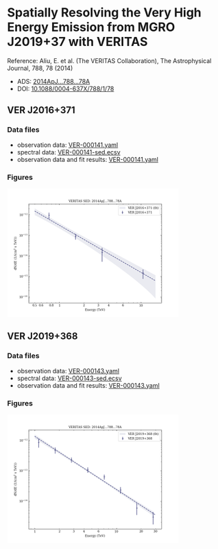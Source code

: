 # Spatially Resolving the Very High Energy Emission from MGRO J2019+37 with VERITAS

Reference:
Aliu, E. et al. (The VERITAS Collaboration), The Astrophysical Journal, 788, 78 (2014)

- ADS: [2014ApJ...788...78A](http://adsabs.harvard.edu/abs/2014ApJ...788...78A)
- DOI: [10.1088/0004-637X/788/1/78](https://doi.org/10.1088/0004-637X/788/1/78)

## VER J2016+371
### Data files

- observation data: [VER-000141.yaml](VER-000141.yaml)  
- spectral data: [VER-000141-sed.ecsv](VER-000141-sed.ecsv)  
- observation data and fit results: [VER-000141.yaml](VER-000141.yaml)  


### Figures

<img src="figures/2014ApJ...788...78A-VER-141-1-sed.png" alt="drawing" width="400"/>


## VER J2019+368
### Data files

- observation data: [VER-000143.yaml](VER-000143.yaml)  
- spectral data: [VER-000143-sed.ecsv](VER-000143-sed.ecsv)  
- observation data and fit results: [VER-000143.yaml](VER-000143.yaml)  


### Figures

<img src="figures/2014ApJ...788...78A-VER-143-1-sed.png" alt="drawing" width="400"/>


